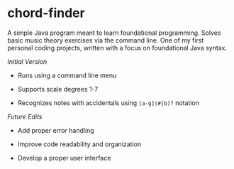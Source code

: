 # chord-finder
A simple Java program meant to learn foundational programming. Solves basic music theory exercises via the command line.
One of my first personal coding projects, written with a focus on foundational Java syntax.

*Initial Version*


- Runs using a command line menu

- Supports scale degrees 1-7

- Recognizes notes with accidentals using `[a-g](#|b)?` notation

*Future Edits*
- Add proper error handling

- Improve code readability and organization

- Develop a proper user interface

